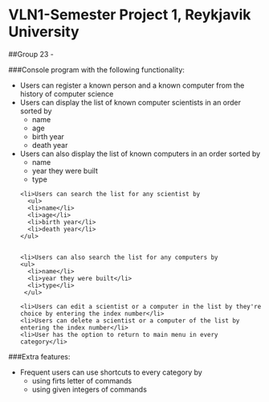 # VLN1-Semester Project 1, Reykjavik University
##Group 23 -

###Console program with the following functionality:
<ul>
   <li>Users can register a known person and a known computer from the history of computer science</li>
   <li>Users can display the list of known computer scientists in an order sorted by
    <ul>
      <li>name</li>
      <li>age</li>
      <li>birth year</li> 
      <li>death year</li>
      </ul>
    <li>Users can also display the list of known computers in an order sorted by
    <ul>
      <li>name</li>
      <li>year they were built</li>
      <li>type</li>
    </ul>
 
    <li>Users can search the list for any scientist by
      <ul>
      <li>name</li>
      <li>age</li>
      <li>birth year</li>
      <li>death year</li>
    </ul>
    
  
    <li>Users can also search the list for any computers by
    <ul>
      <li>name</li>
      <li>year they were built</li>
      <li>type</li>
     </ul>

    <li>Users can edit a scientist or a computer in the list by they're choice by entering the index number</li>
    <li>Users can delete a scientist or a computer of the list by entering the index number</li>
    <li>User has the option to return to main menu in every category</li>
</ul>
    
    
###Extra features:
<ul>
   <li>Frequent users can use shortcuts to every category by
   <ul>
   <li>using firts letter of commands</li>
   <li>using given integers of commands</li>
   </ul>
   
  
   
